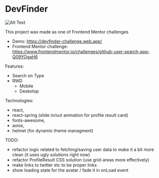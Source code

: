 
# DevFinder

![Alt Text](https://media.giphy.com/media/KyKnD8iuqPKFi9KlO0/giphy.gif)

This project was made as one of Frontend Mentor challenges
- Demo: https://devfinder-challenge.web.app/
- Frontend Mentor challenge: https://www.frontendmentor.io/challenges/github-user-search-app-Q09YOgaH6

Features: 
- Search on Type
- RWD
    - Mobile
    - Deskotop

Technologies: 
- react, 
- react-spring (slide in/out animation for profile result card)
- fonts-awesome, 
- axios, 
- helmet (for dynamic theme managment)

TODO: 
- refactor logic related to fetching/saving user data to make it a bit more clean (it uses ugly solutions right now)
- refactor ProfileResult CSS solution (use grid-areas more effectively)
- make links to twitter etc to be proper links
- show loading state for the avatar / fade it in onLoad event
